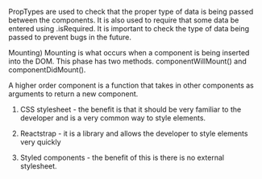 PropTypes are used to check that the proper type of data is being passed between the components. It is also used to require that some data be entered using .isRequired. It is important to check the type of data being passed to prevent bugs in the future.

Mounting) Mounting is what occurs when a component is being inserted into the DOM. This phase has two methods. componentWillMount() and componentDidMount().

A higher order component is a function that takes in other components as arguments to return a new component.

1. CSS stylesheet - the benefit is that it should be very familiar to the developer and is a very common way to style elements.

2. Reactstrap - it is a library and allows the developer to style elements very quickly

3. Styled components - the benefit of this is there is no external stylesheet.
